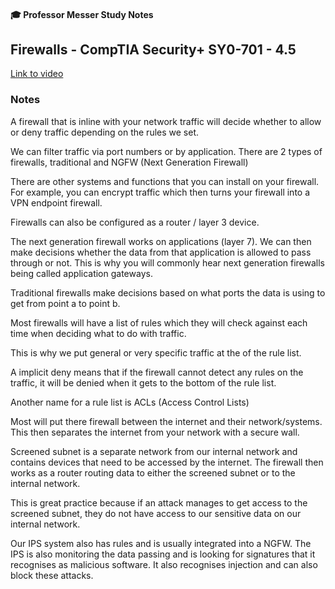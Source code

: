 #### 🎓 Professor Messer Study Notes

##  Firewalls - CompTIA Security+ SY0-701 - 4.5

[Link to video](https://youtu.be/VgNyh4HEqSU?si=Z0os-i6S7I9yXhnS)

### Notes

A firewall that is inline with your network traffic will decide whether to allow or deny traffic depending on the rules we set.

We can filter traffic via port numbers or by application. There are 2 types of firewalls, traditional and NGFW (Next Generation Firewall)

There are other systems and functions that you can install on your firewall. For example, you can encrypt traffic which then turns your firewall into a VPN endpoint firewall.

Firewalls can also be configured as a router / layer 3 device. 

The next generation firewall works on applications (layer 7). We can then make decisions whether the data from that application is allowed to pass through or not. This is why you will commonly hear next generation firewalls being called application gateways.

Traditional firewalls make decisions based on what ports the data is using to get from point a to point b.

Most firewalls will have a list of rules which they will check against each time when deciding what to do with traffic.

This is why we put general or very specific traffic at the of the rule list.

A implicit deny means that if the firewall cannot detect any rules on the traffic, it will be denied when it gets to the bottom of the rule list.

Another name for a rule list is ACLs (Access Control Lists)

Most will put there firewall between the internet and their network/systems. This then separates the internet from your network with a secure wall. 

Screened subnet is a separate network from our internal network and contains devices that need to be accessed by the internet. The firewall then works as a router routing data to either the screened subnet or to the internal network.

This is great practice because if an attack manages to get access to the screened subnet, they do not have access to our sensitive data on our internal network.

Our IPS system also has rules and is usually integrated into a NGFW. The IPS is also monitoring the data passing and is looking for signatures that it recognises as malicious software. It also recognises injection and can also block these attacks.
